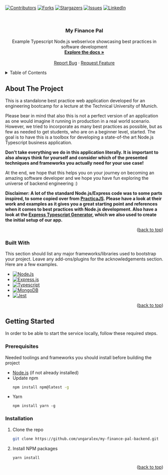 <a name="readme-top"></a>

<!-- PROJECT SHIELDS -->
[![Contributors][contributors-shield]][contributors-url]
[![Forks][forks-shield]][forks-url]
[![Stargazers][stars-shield]][stars-url]
[![Issues][issues-shield]][issues-url]
[![LinkedIn][linkedin-shield]][linkedin-url]



<!-- PROJECT LOGO -->
<br />
<div align="center">
<h3 align="center">My Finance Pal</h3>

  <p align="center">
    Example Typescript Node.js webserivce showcasing best practices in software development
    <br />
    <a href="https://github.com/ungaralex/my-finance-pal-backend"><strong>Explore the docs »</strong></a>
    <br />
    <br />
    <a href="https://github.com/ungaralex/my-finance-pal-backend/issues">Report Bug</a>
    ·
    <a href="https://github.com/ungaralex/my-finance-pal-backend/issues">Request Feature</a>
  </p>
</div>



<!-- TABLE OF CONTENTS -->
<details>
  <summary>Table of Contents</summary>
  <ol>
    <li>
      <a href="#about-the-project">About The Project</a>
      <ul>
        <li><a href="#built-with">Built With</a></li>
      </ul>
    </li>
    <li>
      <a href="#getting-started">Getting Started</a>
      <ul>
        <li><a href="#prerequisites">Prerequisites</a></li>
        <li><a href="#installation">Installation</a></li>
      </ul>
    </li>
    <li><a href="#usage">Usage</a></li>
  </ol>
</details>



<!-- ABOUT THE PROJECT -->
## About The Project

This is a standalone best practice web application developed for an engineering bootcamp
for a lecture at the Technical University of Munich.

Please bear in mind that also this is not a perfect version of an application as one would
imagine it running in production in a real world scenario. However, we tried to incorporate
as many best practices as possible, but as few as needed to get students, who are
on a beginner level, started. The goal is to have this is a toolbox for developing a state-of-the
art Node.js Typescript business application.

**Don't take everything we do in this application literally. It is important to also always think
for yourself and consider which of the presented techniques and frameworks you actually
need for your use case!**

At the end, we hope that this helps you on your journey on becoming an amazing software 
developer and we hope you have fun exploring the universe of backend engineering :)

**Disclaimer: A lot of the standard Node.js/Express code was to some parts inspired, to some
copied over from [PracticaJS](https://github.com/practicajs/practica). Please have a look at their work and
examples as it gives you a great starting point and references when it comes to best practices
with Node.js development. Also have a look at the [Express Typescript Generator](https://www.npmjs.com/package/express-generator-typescript),
which we also used to create the initial setup of our app.**

<p align="right">(<a href="#readme-top">back to top</a>)</p>



### Built With

This section should list any major frameworks/libraries used to bootstrap your project. Leave any add-ons/plugins for the acknowledgements section. Here are a few examples.

* [![NodeJs][Nodejs]][Node-url]
* [![Express.js][Expressjs]][Express-url]
* [![Typescript][Typescript]][Typescript-url]
* [![MongoDB][MongoDB]][Mongodb-url]
* [![Jest][Jest]][Jest-url]

<p align="right">(<a href="#readme-top">back to top</a>)</p>



<!-- GETTING STARTED -->
## Getting Started

In order to be able to start the service locally, follow these required steps.

### Prerequisites

Needed toolings and frameworks you should install before building the project
* [Node.js](https://nodejs.org/en/download) (if not already installed)
* Update npm
  ```sh
  npm install npm@latest -g
  ```
* Yarn
   ```shell
  npm install yarn -g
  ```

### Installation

1. Clone the repo
   ```sh
   git clone https://github.com/ungaralex/my-finance-pal-backend.git
   ```
2. Install NPM packages
   ```sh
   yarn install
   ```

<p align="right">(<a href="#readme-top">back to top</a>)</p>



<!-- MARKDOWN LINKS & IMAGES -->
<!-- https://www.markdownguide.org/basic-syntax/#reference-style-links -->
[contributors-shield]: https://img.shields.io/github/contributors/ungaralex/my-finance-pal-backend.svg?style=for-the-badge
[contributors-url]: https://github.com/ungaralex/my-finance-pal-backend/graphs/contributors
[forks-shield]: https://img.shields.io/github/forks/ungaralex/my-finance-pal-backend.svg?style=for-the-badge
[forks-url]: https://github.com/ungaralex/my-finance-pal-backend/network/members
[stars-shield]: https://img.shields.io/github/stars/ungaralex/my-finance-pal-backend.svg?style=for-the-badge
[stars-url]: https://github.com/ungaralex/my-finance-pal-backend/stargazers
[issues-shield]: https://img.shields.io/github/issues/ungaralex/my-finance-pal-backend.svg?style=for-the-badge
[issues-url]: https://github.com/ungaralex/my-finance-pal-backend/issues
[linkedin-shield]: https://img.shields.io/badge/-LinkedIn-black.svg?style=for-the-badge&logo=linkedin&colorB=555
[linkedin-url]: https://www.linkedin.com/in/alexander-ungar

[Expressjs]: https://img.shields.io/badge/Express-grey?style=for-the-badge&logo=express&logoColor=red
[Express-url]: https://expressjs.com/
[Nodejs]: https://img.shields.io/badge/Node.js-black?style=for-the-badge&logo=nodedotjs&logoColor=green
[Node-url]: https://nodejs.org/en
[Typescript]: https://img.shields.io/badge/Typescript-white?style=for-the-badge&logo=typescript&logoColor=blue
[Typescript-url]: https://www.typescriptlang.org/
[MongoDB]: https://img.shields.io/badge/MongoDB-purple?style=for-the-badge&logo=mongodb&logoColor=green
[Mongodb-url]: https://www.mongodb.com/
[Jest]: https://img.shields.io/badge/Jest-orange?style=for-the-badge&logo=jest&logoColor=white
[Jest-url]: https://jestjs.io/